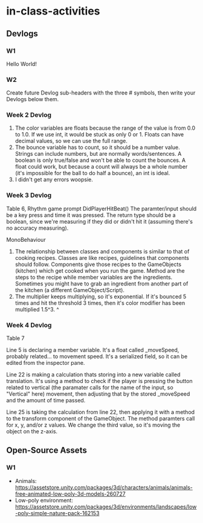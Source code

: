 # in-class-activities
## Devlogs
### W1
Hello World! 

### W2
Create future Devlog sub-headers with the three # symbols, then write your Devlogs below them.

### Week 2 Devlog
1. The color variables are floats because the range of the value is from 0.0 to 1.0. If we use int, it would be stuck as only 0 or 1. Floats can have decimal values, so we can use the full range. 
2. The bounce variable has to count, so it should be a number value. Strings can include numbers, but are normally words/sentences. A boolean is only true/false and won't be able to count the bounces. 
    A float could work, but because a count will always be a whole number (it's impossible for the ball to do half a bounce), an int is ideal. 
3. I didn't get any errors woopsie. 

### Week 3 Devlog
Table 6, Rhythm game prompt 
DidPlayerHitBeat() 
The paramter/input should be a key press and time it was pressed. 
The return type should be a boolean, since we're measuring if they did or didn't hit it (assuming there's no accuracy measuring). 

MonoBehaviour
1. The relationship between classes and components is similar to that of cooking recipes. Classes are like recipes, guidelines that components should follow. Components give those recipes to the GameObjects (kitchen) which get cooked when you run the game. 
    Method are the steps to the recipe while member variables are the ingredients. Sometimes you might have to grab an ingredient from another part of the kitchen (a different GameObject/Script). 
2. The multiplier keeps multiplying, so it's exponential. If it's bounced 5 times and hit the threshold 3 times, then it's color modifier has been multiplied 1.5^3. ^

### Week 4 Devlog
Table 7

Line 5 is declaring a member variable. It's a float called _moveSpeed, probably related... to movement speed. It's a serialized field, so it can be edited from the inspector pane. 

Line 22 is making a calculation thats storing into a new variable called translation. It's using a method to check if the player is pressing the button related to vertical (the paramater calls for the name of the input, so "Vertical" here) movement, then adjusting that by the stored _moveSpeed and the amount of time passed. 

Line 25 is taking the calculation from line 22, then applying it with a method to the transform component of the GameObject. The method paramters call for x, y, and/or z values. We change the third value, so it's moving the object on the z-axis. 


## Open-Source Assets
### W1
- Animals: https://assetstore.unity.com/packages/3d/characters/animals/animals-free-animated-low-poly-3d-models-260727 
- Low-poly environment: https://assetstore.unity.com/packages/3d/environments/landscapes/low-poly-simple-nature-pack-162153 